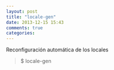 ```yaml
---
layout: post
title: "locale-gen"
date: 2013-12-15 15:43
comments: true
categories: 
---
```

Reconfiguración automática de los locales

>$ locale-gen


